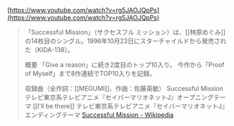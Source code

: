 
[https://www.youtube.com/watch?v=rg5JAOJQpPs](https://www.youtube.com/watch?v=rg5JAOJQpPs)


> 「Successful Mission」（サクセスフル ミッション）は、[[林原めぐみ]]の14枚目のシングル。1996年10月23日にスターチャイルドから発売された（KIDA-138）。
>
>  概要
>  「Give a reason」に続き2度目のトップ10入り。
>  今作から「Proof of Myself」まで8作連続でTOP10入りを記録。
>
>  収録曲（全作詞：[[MEGUMI]]、作曲：佐藤英敏）
>  Successful Mission テレビ東京系テレビアニメ『セイバーマリオネットJ』オープニングテーマ
>  [[I'll be there]] テレビ東京系テレビアニメ『セイバーマリオネットJ』エンディングテーマ
[Successful Mission - Wikipedia](https://ja.wikipedia.org/wiki/Successful_Mission)
